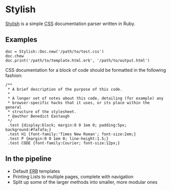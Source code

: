 Stylish
=======

[Stylish](http://github.com/ionfish/stylish/) is a simple <abbr title="Cascading Stylesheets">CSS</abbr> documentation parser written in Ruby.

Examples
--------

    doc = Stylish::Doc.new('/path/to/test.css')
    doc.chew
    doc.print('/path/to/template.html.erb', '/path/to/output.html')

CSS documentation for a block of code should be formatted in the following fashion:

    /**
     * A brief description of the purpose of this code.
     * 
     * A longer set of notes about this code, detailing (for example) any
     * browser-specific hacks that it uses, or its place within the general
     * structure of the stylesheet.
     * @author Benedict Eastaugh
     */
     .test {display:block; margin:0 0 1em 0; padding:5px; background:#fafafa;}
     .test H1 {font-family:'Times New Roman'; font-size:2em;}
     .test P {margin:0 0 1em 0; line-height:1.5;}
     .test CODE {font-family:Courier; font-size:12px;}

In the pipeline
---------------

* Default <abbr title="Embedded Ruby">ERB</abbr> templates
* Printing Lists to multiple pages, complete with navigation
* Split up some of the larger methods into smaller, more modular ones
